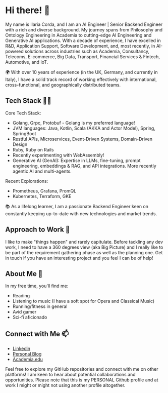 # Hi there! 👋

My name is Ilaria Corda, and I am an AI Engineer | Senior Backend Engineer with a rich and diverse background. My journey spans from Philosophy and Ontology Engineering in Academia to cutting-edge AI Engineering and Generative AI applications. With a decade of experience, I have excelled in R&D, Application Support, Software Development, and, most recently, in AI-powered solutions across industries such as Academia, Consultancy, Telecoms, E-commerce, Big Data, Transport, Financial Services & Fintech, Automotive, and IoT.

🌍 With over 10 years of experience (in the UK, Germany, and currently in Italy), I have a solid track record of working effectively with international, cross-functional, and geographically distributed teams.

## Tech Stack 👩‍💻

Core Tech Stack:
- Golang, Grpc, Protobuf - Golang is my preferred language!
- JVM languages: Java, Kotlin, Scala (AKKA and Actor Model), Spring, SpringBoot
- Restful APIs, Microservices, Event-Driven Systems, Domain-Driven Design
- Ruby, Ruby on Rails
- Recently experimenting with WebAssembly!
- Generative AI (GenAI): Expertise in LLMs, fine-tuning, prompt engineering, embeddings & RAG, and API integrations. More recently agentic AI and multi-agents. 

Recent Explorations:
- Prometheus, Grafana, PromQL
- Kubernetes, Terraform, GKE

📚 As a lifelong learner, I am a passionate Backend Engineer keen on constantly keeping up-to-date with new technologies and market trends.

## Approach to Work 🚀

I like to make "things happen" and rarely capitulate. Before tackling any dev work, I need to have a 360 degrees view (aka Big Picture) and I really like to be part of the requirement gathering phase as well as the planning one. Get in touch if you have an interesting project and you feel I can be of help!

## About Me 🌟

In my free time, you'll find me:
- Reading
- Listening to music (I have a soft spot for Opera and Classical Music)
- Running/fitness in general
- Avid gamer
- Sci-fi aficionado

## Connect with Me 📫

- [Linkedin](https://www.linkedin.com/in/ilariacorda/)
- [Personal Blog](https://semanticreatures.com/)
- [Academia.edu](https://ilariacorda.academia.edu/)

Feel free to explore my GitHub repositories and connect with me on other platforms! I am keen to hear about potential collaborations and opportunities. Please note that this is my PERSONAL Github profile and at work I might or might not using another profile altogether. 
